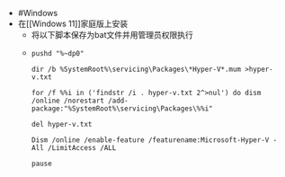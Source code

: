 - #Windows
- 在[[Windows 11]]家庭版上安装
	- 将以下脚本保存为bat文件并用管理员权限执行
	- ```
	  pushd "%~dp0"
	  
	  dir /b %SystemRoot%\servicing\Packages\*Hyper-V*.mum >hyper-v.txt
	  
	  for /f %%i in ('findstr /i . hyper-v.txt 2^>nul') do dism /online /norestart /add-package:"%SystemRoot%\servicing\Packages\%%i"
	  
	  del hyper-v.txt
	  
	  Dism /online /enable-feature /featurename:Microsoft-Hyper-V -All /LimitAccess /ALL
	  
	  pause
	  ```